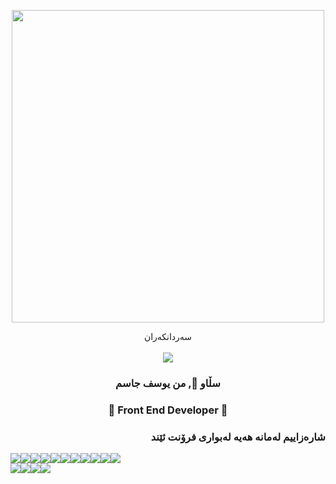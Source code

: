
<p align="center"> 
  <img src="https://cdn.dribbble.com/users/1162077/screenshots/5403918/focus-animation.gif" width="500" />
</p>

<p align="center"> 
 سەردانکەران<br><br>
  <img src="https://profile-counter.glitch.me/joseph625/count.svg" />
</p>


<h3 align="center">سڵاو 👋, من یوسف جاسم</h1>
<h3 align="center" dir="rtl">🙂 Front End Developer 🙂</h3>


<h3 align="right"><b> شارەزاییم لەمانە هەیە لەبواری فرۆنت ئێند</b></h3>
  <div style="display: flex;">
    <img src='https://img.shields.io/badge/-HTML5-E34F26?logo=html5&logoColor=white' />
    <img src='https://img.shields.io/badge/-CSS3-1572B6?logo=css3&logoColor=white' />
    <img src='https://img.shields.io/badge/-FontAwesome-339AF0?logo=fontawesome&logoColor=white'/>
    <img src='https://img.shields.io/badge/-Bootstrap-7952B3?logo=bootstrap&logoColor=white' />
    <img src='https://img.shields.io/badge/-TailwindCSS-06B6D4?logo=tailwindcss&logoColor=white' />
    <img src='https://img.shields.io/badge/-JavaScript-F7DF1E?logo=javascript&logoColor=white'/>
    <img src='https://img.shields.io/badge/-jQuery-0769AD?logo=jquery&logoColor=white'/>
    <img src='https://img.shields.io/badge/-ReactJs-61DAFB?logo=react&logoColor=white'/>
    <img src='https://img.shields.io/badge/-Redux-764ABC?logo=redux&logoColor=white'/>
    <img src='https://img.shields.io/badge/-AntDesign-0170FE?logo=antdesign&logoColor=white'/>
    <img src='https://img.shields.io/badge/-MaterialUI-0081CB?logo=materialui&logoColor=white' />
  </div>
  
   <div style="display: flex;">
    <img src='https://img.shields.io/badge/-npm-CB3837?logo=npm&logoColor=white'/>
    <img src='https://img.shields.io/badge/-Git-F05032?logo=git&logoColor=white'/>
    <img src='https://img.shields.io/badge/-JSON-000000?logo=json&logoColor=white'/>
    <img src='https://img.shields.io/badge/-GitHub-181717?logo=github&logoColor=white'/>
   </div>
  
  



<!--
**joseph625/joseph625** is a ✨ _special_ ✨ repository because its `README.md` (this file) appears on your GitHub profile.
 <td valign="top"><img src="https://github-readme-stats.vercel.app/api/top-langs/?username=anuraghazra&layout=compact&show_icons=true&title_color=ffffff&icon_color=34abeb&text_color=daf7dc&bg_color=151515"/></td>
    <td valign="top"><img src="https://github-readme-stats.vercel.app/api?username=anuraghazra&show_icons=true&title_color=ffffff&icon_color=34abeb&text_color=daf7dc&bg_color=151515"/></td>
Here are some ideas to get you started:

- 🔭 I’m currently working on ...
- 🌱 I’m currently learning ...
- 👯 I’m looking to collaborate on ...
- 🤔 I’m looking for help with ...
- 💬 Ask me about ...
- 📫 How to reach me: ...
- 😄 Pronouns: ...
- ⚡ Fun fact: ...
-->
